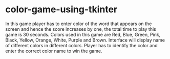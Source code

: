# color-game-using-tkinter
In this game player has to enter color of the word that appears on the screen and hence the score increases by one, the total time to play this game is 30 seconds. Colors used in this game are Red, Blue, Green, Pink, Black, Yellow, Orange, White, Purple and Brown. Interface will display name of different colors in different colors. Player has to identify the color and enter the correct color name to win the game.
